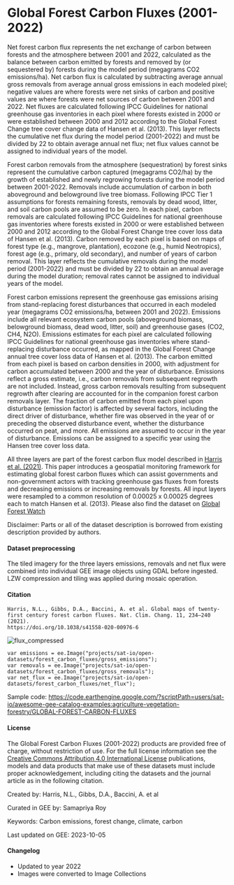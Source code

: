 # Global Forest Carbon Fluxes (2001-2022)

Net forest carbon flux represents the net exchange of carbon between forests and the atmosphere between 2001 and 2022, calculated as the balance between carbon emitted by forests and removed by (or sequestered by) forests during the model period (megagrams CO2 emissions/ha). Net carbon flux is calculated by subtracting average annual gross removals from average annual gross emissions in each modeled pixel; negative values are where forests were net sinks of carbon and positive values are where forests were net sources of carbon between 2001 and 2022. Net fluxes are calculated following IPCC Guidelines for national greenhouse gas inventories in each pixel where forests existed in 2000 or were established between 2000 and 2012 according to the Global Forest Change tree cover change data of Hansen et al. (2013). This layer reflects the cumulative net flux during the model period (2001-2022) and must be divided by 22 to obtain average annual net flux; net flux values cannot be assigned to individual years of the model.

Forest carbon removals from the atmosphere (sequestration) by forest sinks represent the cumulative carbon captured (megagrams CO2/ha) by the growth of established and newly regrowing forests during the model period between 2001-2022. Removals include accumulation of carbon in both aboveground and belowground live tree biomass. Following IPCC Tier 1 assumptions for forests remaining forests, removals by dead wood, litter, and soil carbon pools are assumed to be zero. In each pixel, carbon removals are calculated following IPCC Guidelines for national greenhouse gas inventories where forests existed in 2000 or were established between 2000 and 2012 according to the Global Forest Change tree cover loss data of Hansen et al. (2013). Carbon removed by each pixel is based on maps of forest type (e.g., mangrove, plantation), ecozone (e.g., humid Neotropics), forest age (e.g., primary, old secondary), and number of years of carbon removal. This layer reflects the cumulative removals during the model period (2001-2022) and must be divided by 22 to obtain an annual average during the model duration; removal rates cannot be assigned to individual years of the model.

Forest carbon emissions represent the greenhouse gas emissions arising from stand-replacing forest disturbances that occurred in each modeled year (megagrams CO2 emissions/ha, between 2001 and 2022). Emissions include all relevant ecosystem carbon pools (aboveground biomass, belowground biomass, dead wood, litter, soil) and greenhouse gases (CO2, CH4, N2O). Emissions estimates for each pixel are calculated following IPCC Guidelines for national greenhouse gas inventories where stand-replacing disturbance occurred, as mapped in the Global Forest Change annual tree cover loss data of Hansen et al. (2013). The carbon emitted from each pixel is based on carbon densities in 2000, with adjustment for carbon accumulated between 2000 and the year of disturbance. Emissions reflect a gross estimate, i.e., carbon removals from subsequent regrowth are not included. Instead, gross carbon removals resulting from subsequent regrowth after clearing are accounted for in the companion forest carbon removals layer. The fraction of carbon emitted from each pixel upon disturbance (emission factor) is affected by several factors, including the direct driver of disturbance, whether fire was observed in the year of or preceding the observed disturbance event,  whether the disturbance occurred on peat, and more. All emissions are assumed to occur in the year of disturbance. Emissions can be assigned to a specific year using the Hansen tree cover loss data.

All three layers are part of the forest carbon flux model described in [Harris et al. (2021)](https://www.nature.com/articles/s41558-020-00976-6). This paper introduces a geospatial monitoring framework for estimating global forest carbon fluxes which can assist governments and non-government actors with tracking greenhouse gas fluxes from forests and decreasing emissions or increasing removals by forests. All input layers were resampled to a common resolution of 0.00025 x 0.00025 degrees each to match Hansen et al. (2013). Please also find the dataset on [Global Forest Watch](https://gfw.global/3jLklJ9)

Disclaimer: Parts or all of the dataset description is borrowed from existing description provided by authors.

#### Dataset preprocessing
The tiled imagery for the three layers emissions, removals and net flux were combined into individual GEE image objects using GDAL before ingested. LZW compression and tiling was applied during mosaic operation.

#### Citation

```
Harris, N.L., Gibbs, D.A., Baccini, A. et al. Global maps of twenty-first century forest carbon fluxes. Nat. Clim. Chang. 11, 234–240 (2021).
https://doi.org/10.1038/s41558-020-00976-6
```

![flux_compressed](https://user-images.githubusercontent.com/6677629/167321603-e46c580c-9ba9-438e-a373-6d420ede7d54.gif)


```
var emissions = ee.Image("projects/sat-io/open-datasets/forest_carbon_fluxes/gross_emissions");
var removals = ee.Image("projects/sat-io/open-datasets/forest_carbon_fluxes/gross_removals");
var net_flux = ee.Image("projects/sat-io/open-datasets/forest_carbon_fluxes/net_flux");
```

Sample code: https://code.earthengine.google.com/?scriptPath=users/sat-io/awesome-gee-catalog-examples:agriculture-vegetation-forestry/GLOBAL-FOREST-CARBON-FLUXES

#### License

The Global Forest Carbon Fluxes (2001-2022) products are provided free of charge, without restriction of use. For the full license information see the [Creative Commons Attribution 4.0 International License](https://creativecommons.org/licenses/by/4.0/) publications, models and data products that make use of these datasets must include proper acknowledgement, including citing the datasets and the journal article as in the following citation.

Created by: Harris, N.L., Gibbs, D.A., Baccini, A. et al

Curated in GEE by: Samapriya Roy

Keywords: Carbon emissions, forest change, climate, carbon

Last updated on GEE: 2023-10-05

#### Changelog

* Updated to year 2022
* Images were converted to Image Collections
